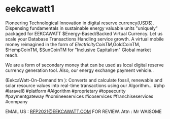 # eekcawatt1
Pioneering Technological Innovation in digital reserve currency(USD$). Dispensing
fundamentals in sustainable energy valuable units "uniquely" packaged for
EEKCAWATT $Energy-Based/Backed Virtual Currency. Let us scale your Database
Transactions Handling service growth. A virtual mobile money reimagined in the form of 
$ElectricityCoinTM,$GoldCoinTM, $HempCoinTM, $SunCoinTM for "Inclusive Capitalism" Global market reach.

We are a form of secondary money that can
be used as local digital reserve currency generation tool. Also, our energy exchange payment vehicle..

(EekcaWatt-On-Demand tm ): 
Converts and calculate fossil, renewable and solar resource values into real-time transactions using our Algorithm...
#php #laravel8 #platform #Algorithm #proprietary #topsecurity #paymentgateway #nomineeservices #icoservices
#franchiseservices #company

EMAIL US : RFP2021@EEKCAWATT.COM FOR REVIEW.
Attn : Mr WAISOME
